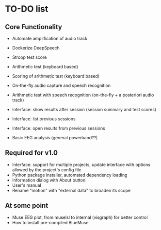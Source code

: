 # TO-DO list

## Core Functionality
* Automate amplification of audio track
* Dockerize DeepSpeech

* Stroop test score

* Arithmetic test (keyboard based)
* Scoring of arithmetic test (keyboard based)
* On-the-fly audio capture and speech recognition
* Arithmetic test with speech recognition (on-the-fly + a posteriori audio track)

* Interface: show results after session (session summary and test scores)
* Interface: list previous sessions
* Interface: open results from previous sessions

* Basic EEG analysis (general powerband??)

## Required for v1.0
* Interface: support for multiple projects, update interface with options allowed by the project's config file
* Python package installer, automated dependency loading
* Information dialog with About button
* User's manual
* Rename "motion" with "external data" to broaden its scope

## At some point
* Muse EEG plot, from muselsl to internal (visgraph) for better control
* How to install pre-compiled BlueMuse





